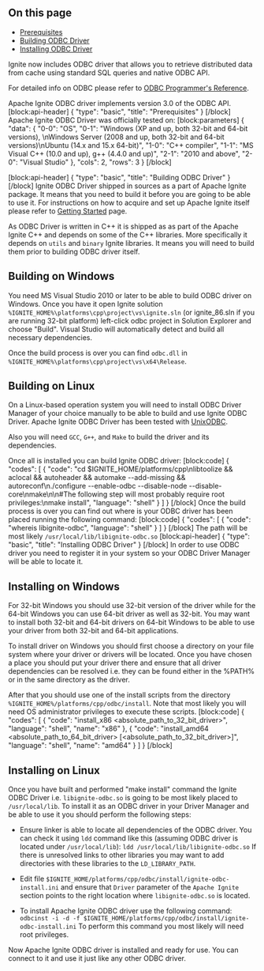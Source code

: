 ## On this page
* [Prerequisites](#prerequisites)
* [Building ODBC Driver](#building-odbc-driver)
* [Installing ODBC Driver](#installing-odbc-driver)

Ignite now includes ODBC driver that allows you to retrieve distributed data from cache using standard SQL queries and native ODBC API.

For detailed info on ODBC please refer to [ODBC Programmer's Reference](https://msdn.microsoft.com/en-us/library/ms714177.aspx).

Apache Ignite ODBC driver implements version 3.0 of the ODBC API.
[block:api-header]
{
  "type": "basic",
  "title": "Prerequisites"
}
[/block]
Apache Ignite ODBC Driver was officially tested on:
[block:parameters]
{
  "data": {
    "0-0": "OS",
    "0-1": "Windows (XP and up, both 32-bit and 64-bit versions), \nWindows Server (2008 and up, both 32-bit and 64-bit versions)\nUbuntu (14.x and 15.x 64-bit)",
    "1-0": "C++ compiler",
    "1-1": "MS Visual C++ (10.0 and up), g++ (4.4.0 and up)",
    "2-1": "2010 and above",
    "2-0": "Visual Studio"
  },
  "cols": 2,
  "rows": 3
}
[/block]

[block:api-header]
{
  "type": "basic",
  "title": "Building ODBC Driver"
}
[/block]
Ignite ODBC Driver shipped in sources as a part of Apache Ignite package. It means that you need to build it before you are going to be able to use it. For instructions on how to acquire and set up Apache Ignite itself please refer to [Getting Started](doc:getting-started) page.

As ODBC Driver is written in C++ it is shipped as as part of the Apache Ignite C++ and depends on some of the C++ libraries. More specifically it depends on `utils` and `binary` Ignite libraries. It means you will need to build them prior to building ODBC driver itself.

## Building on Windows
You need MS Visual Studio 2010 or later to be able to build ODBC driver on Windows. Once you have it open Ignite solution `%IGNITE_HOME%\platforms\cpp\project\vs\ignite.sln` (or ignite_86.sln if you are running 32-bit platform) left-click odbc project in Solution Explorer and choose "Build". Visual Studio will automatically detect and build all necessary dependencies.

Once the build process is over you can find `odbc.dll` in `%IGNITE_HOME%\platforms\cpp\project\vs\x64\Release`.

## Building on Linux
On a Linux-based operation system you will need to install ODBC Driver Manager of your choice manually to be able to build and use Ignite ODBC Driver. Apache Ignite ODBC Driver has been tested with [UnixODBC](http://www.unixodbc.org).

Also you will need `GCC`, `G++`, and `Make` to build the driver and its dependencies.

Once all is installed you can build Ignite ODBC driver:
[block:code]
{
  "codes": [
    {
      "code": "cd $IGNITE_HOME/platforms/cpp\nlibtoolize && aclocal && autoheader && automake --add-missing && autoreconf\n./configure --enable-odbc --disable-node --disable-core\nmake\n\n#The following step will most probably require root privileges:\nmake install",
      "language": "shell"
    }
  ]
}
[/block]
Once the build process is over you can find out where is your ODBC driver has been placed running the following command:
[block:code]
{
  "codes": [
    {
      "code": "whereis libignite-odbc",
      "language": "shell"
    }
  ]
}
[/block]
The path will be most likely `/usr/local/lib/libignite-odbc.so`
[block:api-header]
{
  "type": "basic",
  "title": "Installing ODBC Driver"
}
[/block]
In order to use ODBC driver you need to register it in your system so your ODBC Driver Manager will be able to locate it.

## Installing on Windows
For 32-bit Windows you should use 32-bit version of the driver while for the
64-bit Windows you can use 64-bit driver as well as 32-bit. You may want to install both 32-bit and 64-bit drivers on 64-bit Windows to be able to use your driver from both 32-bit and 64-bit applications.

To install driver on Windows you should first choose a directory on your
file system where your driver or drivers will be located. Once you have
chosen a place you should put your driver there and ensure that all driver
dependencies can be resolved i.e. they can be found either in the %PATH% or
in the same directory as the driver.

After that you should use one of the install scripts from the directory 
`%IGNITE_HOME%/platforms/cpp/odbc/install`. Note that most likely you will need OS administrator privileges to execute these scripts.
[block:code]
{
  "codes": [
    {
      "code": "install_x86 <absolute_path_to_32_bit_driver>",
      "language": "shell",
      "name": "x86"
    },
    {
      "code": "install_amd64 <absolute_path_to_64_bit_driver> [<absolute_path_to_32_bit_driver>]",
      "language": "shell",
      "name": "amd64"
    }
  ]
}
[/block]

## Installing on Linux

Once you have built and performed "make install" command the Ignite ODBC Driver i.e. `libignite-odbc.so` is going to be most likely placed to `/usr/local/lib`. To install it as an ODBC driver in your Driver Manager and be able to use it you should perform the following steps:

* Ensure linker is able to locate all dependencies of the ODBC driver. You can check it using `ldd` command like this (assuming ODBC driver is located under `/usr/local/lib`):
  ```ldd /usr/local/lib/libignite-odbc.so```
If there is unresolved links to other libraries you may want to add directories with these libraries to the `LD_LIBRARY_PATH`.

* Edit file `$IGNITE_HOME/platforms/cpp/odbc/install/ignite-odbc-install.ini` and ensure that `Driver` parameter of the `Apache Ignite` section points to the right location where `libignite-odbc.so` is located.
   
* To install Apache Ignite ODBC driver use the following command:
  ```odbcinst -i -d -f $IGNITE_HOME/platforms/cpp/odbc/install/ignite-odbc-install.ini```
  To perform this command you most likely will need root privileges.

Now Apache Ignite ODBC driver is installed and ready for use. You can connect to it and use it just like any other ODBC driver.